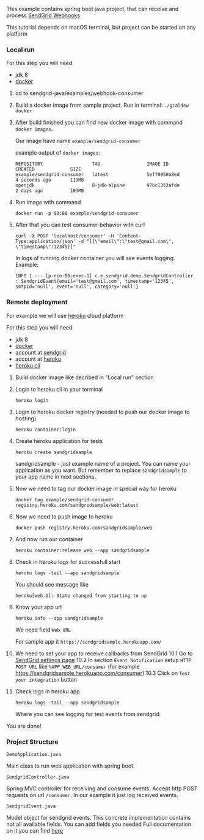 This example contains spring boot java project, that can receive and process [SendGrid Webhooks](https://sendgrid.com/docs/API_Reference/Event_Webhook/event.html)

This tutorial depends on macOS terminal, but project can be started on any platform

### Local run

For this step you will need:

 - jdk 8
 - [docker](https://www.docker.com/get-started)

1. cd to sendgrid-java/examples/webhook-consumer

2. Build a docker image from sample project. Run in terminal: `./graldew docker`

3. After build finished you can find new docker image with command 
    `docker images`. 
    
    Our image have name `example/sendgrid-consumer`
    
    example output of `docker images`:
    ```
    REPOSITORY                  TAG                 IMAGE ID            CREATED             SIZE
    example/sendgrid-consumer   latest              5eff0950a8ed        4 seconds ago       119MB
    openjdk                     8-jdk-alpine        97bc1352afde        2 days ago          103MB
    ```
4. Run image with command 
    
    `docker run -p 80:80 example/sendgrid-consumer`

5. After that you can test consumer behavior with curl 
    
    `curl -X POST 'localhost/consumer' -H 'Content-Type:application/json' -d "[{\"email\":\"test@gmail.com\", \"timestamp\":12345}]"`

    In logs of running docker container you will see events logging. Example:
    
    `INFO 1 --- [p-nio-80-exec-1] c.e.sendgrid.demo.SendgridController     : SendgridEvent{email='test@gmail.com', timestamp='12345', smtpId='null', event='null', category='null'}`


### Remote deployment

For example we will use [heroku](https://www.heroku.com) cloud platform

For this step you will need:
 - jdk 8
 - [docker](https://www.docker.com/get-started)
 - account at [sendgrid](https://sendgrid.com)
 - account at [heroku](https://www.heroku.com)
 - [heroku cli](https://devcenter.heroku.com/articles/heroku-cli#download-and-install)

1. Build docker image like decribed in "Local run" section

2. Login to heroku cli in your terminal
    
    `heroku login`

3. Login to heroku docker registry (needed to push our docker image to hosting)
    
    `heroku container:login`

4. Create heroku application for tests

    `heroku create sandgridsample`

    sandgridsample - just example name of a project. You can name your application as you want. 
    But remember to replace `sandgridsample` to your app name in next sections.

5. Now we need to tag our docker image in special way for heroku

    `docker tag example/sendgrid-consumer registry.heroku.com/sandgridsample/web:latest`

6. Now we need to push image to heroku

    `docker push registry.heroku.com/sandgridsample/web`

7. And now run our container

    `heroku container:release web --app sandgridsample`

8. Check in heroku logs for successfull start

    `heroku logs -tail --app sandgridsample`

    You should see message like
    
    `heroku[web.1]: State changed from starting to up`

9. Know your app url

    `heroku info --app sandgridsample`

    We need field `Web URL`

    For sample app it `https://sendgridsample.herokuapp.com/`

10. We need to set your app to receive callbacks from SendGrid
10.1 Go to [SendGrid settings page](https://app.sendgrid.com/settings/mail_settings)
10.2 In section `Event Notification` setup `HTTP POST URL` like `%APP_WEB_URL/consumer` (for example https://sendgridsample.herokuapp.com/consumer)
10.3 Click on `Test your integration` button

11. Check logs in heroku app 
    
    `heroku logs -tail --app sandgridsample`
    
    Where you can see logging for test events from sendgrid.

You are done!
### Project Structure

`DemoApplication.java`

Main class to run web application with spring boot.

`SendgridController.java`

Spring MVC controller for receiving and consume events. Accept http POST requests on url `/consumer`.
In our example it just log received events.

`SendgridEvent.java`
 
Model object for sendgrid events. This concrete implementation contains not all available fields. You can add fields you needed Full documentation on it you can find [here](https://sendgrid.com/docs/API_Reference/Event_Webhook/event.html#-Events) 